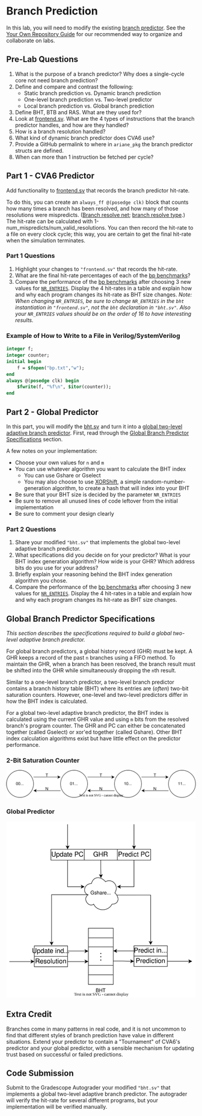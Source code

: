 
# Branch Prediction

In this lab, you will need to modify the existing [branch predictor](https://github.com/openhwgroup/cva6/blob/b44a696bbead23dafb068037eff00a90689d4faf/core/frontend/bht.sv). See the [Your Own Repository Guide](../guides/your-own-repo.md) for our recommended way to organize and collaborate on labs.

## Pre-Lab Questions

1. What is the purpose of a branch predictor? Why does a single-cycle core not need branch prediction?
2. Define and compare and contrast the following:
    * Static branch prediction vs. Dynamic branch prediction
    * One-level branch prediction vs. Two-level predictor
    * Local branch prediction vs. Global branch prediction
3. Define BHT, BTB and RAS. What are they used for?
4. Look at [frontend.sv](https://github.com/openhwgroup/cva6/blob/b44a696bbead23dafb068037eff00a90689d4faf/core/frontend/frontend.sv). What are the 4 types of instructions that the branch predictor handles, and how are they handled?
5. How is a branch resolution handled?
6. What kind of dynamic branch predictor does CVA6 use?
7. Provide a GitHub permalink to where in `ariane_pkg` the branch predictor structs are defined.
8. When can more than 1 instruction be fetched per cycle?

## Part 1 - CVA6 Predictor

Add functionality to [frontend.sv](https://github.com/openhwgroup/cva6/blob/b44a696bbead23dafb068037eff00a90689d4faf/core/frontend/frontend.sv) that records the branch predictor hit-rate.

To do this, you can create an `always_ff @(posedge clk)` block that counts how many times a branch has been resolved, and how many of those resolutions were mispredicts. ([Branch resolve net](https://github.com/openhwgroup/cva6/blob/b44a696bbead23dafb068037eff00a90689d4faf/core/frontend/frontend.sv#L30); [branch resolve type](https://github.com/openhwgroup/cva6/blob/b44a696bbead23dafb068037eff00a90689d4faf/core/include/ariane_pkg.sv#L338-L345).) The hit-rate can be calculated with 1-num_mispredicts/num_valid_resolutions. You can then record the hit-rate to a file on every clock cycle; this way, you are certain to get the final hit-rate when the simulation terminates.

### Part 1 Questions

1. Highlight your changes to `"frontend.sv"` that records the hit-rate.
2. What are the final hit-rate percentages of each of the [bp benchmarks](https://github.com/sifferman/labs-with-cva6/tree/main/programs/bp)?
3. Compare the performance of the [bp benchmarks](https://github.com/sifferman/labs-with-cva6/tree/main/programs/bp) after choosing 3 new values for [`NR_ENTRIES`](https://github.com/openhwgroup/cva6/blob/b44a696bbead23dafb068037eff00a90689d4faf/core/frontend/frontend.sv#L419). Display the 4 hit-rates in a table and explain how and why each program changes its hit-rate as BHT size changes. *Note: When changing `NR_ENTRIES`, be sure to change `NR_ENTRIES` in the `bht` instantiation in `"frontend.sv"`, not the `bht` declaration in `"bht.sv"`. Also your `NR_ENTRIES` values should be on the order of 16 to have interesting results.*

### Example of How to Write to a File in Verilog/SystemVerilog

```systemverilog
integer f;
integer counter;
initial begin
    f = $fopen("bp.txt","w");
end
always @(posedge clk) begin
    $fwrite(f, "%f\n", $itor(counter));
end
```

## Part 2 - Global Predictor

In this part, you will modify the [bht.sv](https://github.com/openhwgroup/cva6/blob/b44a696bbead23dafb068037eff00a90689d4faf/core/frontend/bht.sv) and turn it into a [global two-level adaptive branch predictor](https://en.wikipedia.org/wiki/Branch_predictor#Global_branch_prediction). First, read through the [Global Branch Predictor Specifications](#global-branch-predictor-specifications) section.

A few notes on your implementation:

* Choose your own values for `n` and `m`
* You can use whatever algorithm you want to calculate the BHT index
    * You can use Gshare or Gselect
    * You may also choose to use [XORShift](https://en.wikipedia.org/wiki/Xorshift), a simple random-number-generation algorithm, to create a hash that will index into your BHT
* Be sure that your BHT size is decided by the parameter `NR_ENTRIES`
* Be sure to remove all unused lines of code leftover from the initial implementation
* Be sure to comment your design clearly

### Part 2 Questions

1. Share your modified `"bht.sv"` that implements the global two-level adaptive branch predictor.
2. What specifications did you decide on for your predictor? What is your BHT index generation algorithm? How wide is your GHR? Which address bits do you use for your address?
3. Briefly explain your reasoning behind the BHT index generation algorithm you chose.
4. Compare the performance of the [bp benchmarks](https://github.com/sifferman/labs-with-cva6/tree/main/programs/bp) after choosing 3 new values for [`NR_ENTRIES`](https://github.com/openhwgroup/cva6/blob/b44a696bbead23dafb068037eff00a90689d4faf/core/frontend/frontend.sv#L419). Display the 4 hit-rates in a table and explain how and why each program changes its hit-rate as BHT size changes.

## Global Branch Predictor Specifications

*This section describes the specifications required to build a global two-level adaptive branch predictor.*

For global branch predictors, a global history record (GHR) must be kept. A GHR keeps a record of the past `n` branches using a FIFO method. To maintain the GHR, when a branch has been resolved, the branch result must be shifted into the GHR while simultaneously dropping the `n`th result.

Similar to a one-level branch predictor, a two-level branch predictor contains a branch history table (BHT) where its entries are (*often*) two-bit saturation counters. However, one-level and two-level predictors differ in how the BHT index is calculated.

For a global two-level adaptive branch predictor, the BHT index is calculated using the current GHR value and using `m` bits from the resolved branch's program counter. The GHR and PC can either be concatenated together (called Gselect) or xor'ed together (called Gshare). Other BHT index calculation algorithms exist but have little effect on the predictor performance.

### 2-Bit Saturation Counter

![2-Bit Saturation Counter](bp/saturation_counter.svg)

### Global Predictor

![Global Predictor](bp/global_predictor.svg)

## Extra Credit

Branches come in many patterns in real code, and it is not uncommon to find that different styles of branch prediction have value in different situations. Extend your predictor to contain a "Tournament" of CVA6's predictor and your global predictor, with a sensible mechanism for updating trust based on successful or failed predictions.

## Code Submission

Submit to the Gradescope Autograder your modified `"bht.sv"` that implements a global two-level adaptive branch predictor. The autograder will verify the hit-rate for several different programs, but your implementation will be verified manually.
